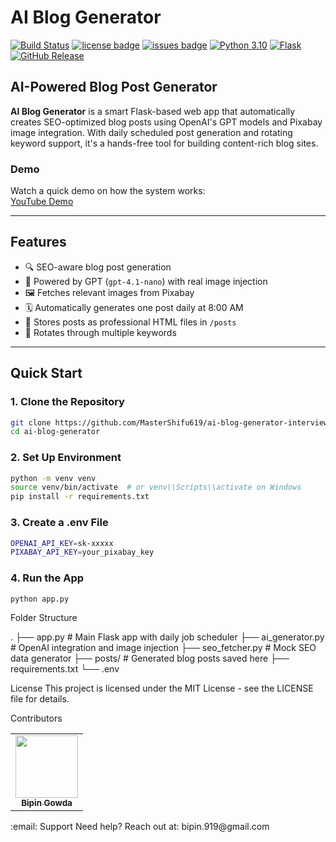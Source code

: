 # AI Blog Generator

[![Build Status](https://img.shields.io/badge/build-passing-brightgreen.svg)](https://github.com/MasterShifu619/ai-blog-generator-interview-bipin-gowda/actions)
[![license badge](https://img.shields.io/badge/License-MIT-green.svg)](LICENSE)
[![issues badge](https://img.shields.io/github/issues/MasterShifu619/ai-blog-generator-interview-bipin-gowda)](https://github.com/MasterShifu619/ai-blog-generator-interview-bipin-gowda/issues)
[![Python 3.10](https://img.shields.io/badge/python-3.10-blue.svg)](https://www.python.org/downloads/release/python-3100/)
[![Flask](https://img.shields.io/badge/flask-2.3-lightgrey.svg)](https://flask.palletsprojects.com/)
[![GitHub Release](https://img.shields.io/badge/release-v1.0.0-blue)](https://github.com/MasterShifu619/ai-blog-generator-interview-bipin-gowda/releases)

## AI-Powered Blog Post Generator

**AI Blog Generator** is a smart Flask-based web app that automatically creates SEO-optimized blog posts using OpenAI's GPT models and Pixabay image integration. With daily scheduled post generation and rotating keyword support, it's a hands-free tool for building content-rich blog sites.

### Demo

Watch a quick demo on how the system works:  
[YouTube Demo](https://www.youtube.com/watch?v=your_demo_link)

---

## Features

- 🔍 SEO-aware blog post generation
- 🧠 Powered by GPT (`gpt-4.1-nano`) with real image injection
- 🖼️ Fetches relevant images from Pixabay
- 🗓️ Automatically generates one post daily at 8:00 AM
- 📂 Stores posts as professional HTML files in `/posts`
- 🔁 Rotates through multiple keywords

---

## Quick Start

### 1. Clone the Repository

```bash
git clone https://github.com/MasterShifu619/ai-blog-generator-interview-bipin-gowda.git
cd ai-blog-generator
```

### 2. Set Up Environment

```bash
python -m venv venv
source venv/bin/activate  # or venv\\Scripts\\activate on Windows
pip install -r requirements.txt
```

### 3. Create a .env File

```bash
OPENAI_API_KEY=sk-xxxxx
PIXABAY_API_KEY=your_pixabay_key
```

### 4. Run the App

```bash
python app.py
```

Folder Structure

.
├── app.py               # Main Flask app with daily job scheduler
├── ai_generator.py      # OpenAI integration and image injection
├── seo_fetcher.py       # Mock SEO data generator
├── posts/               # Generated blog posts saved here
├── requirements.txt
└── .env


License
This project is licensed under the MIT License - see the LICENSE file for details.


Contributors
<table> <tr> <td align="center"><a href="https://github.com/YourUsername"><img src="https://avatars.githubusercontent.com/u/112150278?v=4" width="100px;" alt=""/><br /><sub><b>Bipin Gowda</b></sub></a></td> </tr> </table>
:email: Support
Need help? Reach out at: bipin.919@gmail.com

